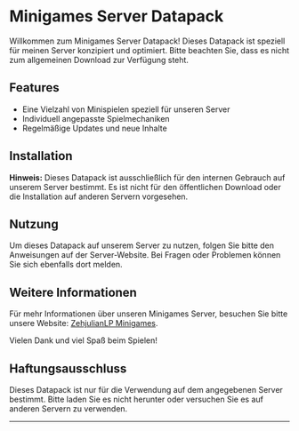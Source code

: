 # Minigames Server Datapack

Willkommen zum Minigames Server Datapack! Dieses Datapack ist speziell für meinen Server konzipiert und optimiert. Bitte beachten Sie, dass es nicht zum allgemeinen Download zur Verfügung steht.

## Features

- Eine Vielzahl von Minispielen speziell für unseren Server
- Individuell angepasste Spielmechaniken
- Regelmäßige Updates und neue Inhalte

## Installation

**Hinweis:** Dieses Datapack ist ausschließlich für den internen Gebrauch auf unserem Server bestimmt. Es ist nicht für den öffentlichen Download oder die Installation auf anderen Servern vorgesehen.

## Nutzung

Um dieses Datapack auf unserem Server zu nutzen, folgen Sie bitte den Anweisungen auf der Server-Website. Bei Fragen oder Problemen können Sie sich ebenfalls dort melden.

## Weitere Informationen

Für mehr Informationen über unseren Minigames Server, besuchen Sie bitte unsere Website: [ZehjulianLP Minigames](https://sites.google.com/view/zehjulianlp-minigames/startseite).

Vielen Dank und viel Spaß beim Spielen!

## Haftungsausschluss

Dieses Datapack ist nur für die Verwendung auf dem angegebenen Server bestimmt. Bitte laden Sie es nicht herunter oder versuchen Sie es auf anderen Servern zu verwenden.

---
